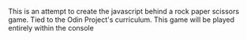 This is an attempt to create the javascript behind a rock paper scissors game. Tied to the Odin Project's curriculum. This game will be played entirely within the console